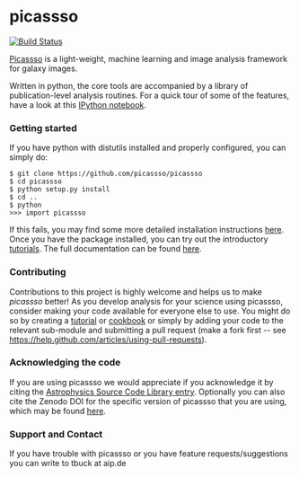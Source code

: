 picassso
=======
[![Build Status](https://travis-ci.org/picassso/picassso.svg?branch=master)](https://travis-ci.org/picassso/picassso)

[Picassso](https://github.com/picassso/picassso) is a light-weight, 
machine learning and image analysis framework for galaxy images. 

Written in python, the core tools are accompanied by a library of
publication-level analysis routines. For a quick tour of some of 
the features, have a look at this [IPython notebook](http://nbviewer.ipython.org/github/picassso/picassso/blob/master/examples/notebooks/picasso_demo.ipynb).

### Getting started 

If you have python with distutils installed and properly configured, you can simply do:

```
$ git clone https://github.com/picassso/picassso
$ cd picassso
$ python setup.py install
$ cd ..
$ python
>>> import picassso
```

If this fails, you may find some more detailed installation
instructions [here](http://picassso.github.io/picassso/installation.html). Once
you have the package installed, you can try out the introductory
[tutorials](http://picassso.github.io/picassso/tutorials/tutorials.html).
The full documentation can be found [here](http://picassso.github.io/picassso/).

### Contributing 

Contributions to this project is highly welcome and helps us to
make *picassso* better! As you develop analysis for your science using picassso, consider making your code available for everyone else to use.
You might do so by creating a [tutorial](http://picassso.github.io/picassso/tutorials/tutorials.html) or [cookbook](http://picassso.github.io/picassso/tutorials/tutorials.html#cookbook-recipes) or simply by adding your code to the relevant sub-module and submitting a pull request (make a fork first -- see https://help.github.com/articles/using-pull-requests). 


### Acknowledging the code

If you are using picassso we would appreciate if you acknowledge it by citing the [Astrophysics Source Code Library entry](http://adsabs.harvard.edu/abs/...). Optionally you can also cite the Zenodo DOI for the specific version of picassso that you are using, which may be found [here](https://doi.org/10.5281/zenodo...).

### Support and Contact 

If you have trouble with picassso or you have feature
requests/suggestions you can write to tbuck at aip.de 


